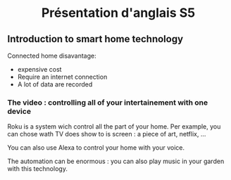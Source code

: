 <center> <h1> Présentation d'anglais S5 </h1> </center>

## Introduction to smart home technology

Connected home disavantage:

* expensive cost
* Require an internet connection
* A lot of data are recorded


### The video : controlling all of your intertainement with one device

Roku is a system wich control all the part of your home.  Per example, you can chose wath TV does show to is screen : a piece of art, netflix, ...

You can also use Alexa to control your home with your voice.

The automation can be enormous : you can also play music in your garden with this technology.
